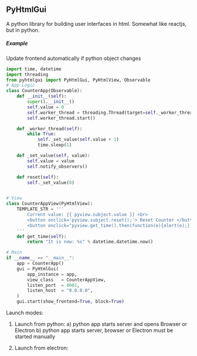 ## PyHtmlGui

A python library for building user interfaces in html. Somewhat like reactjs, but in python.
 
##### Example

Update frontend automatically if python object changes

```python
import time, datetime
import threading
from pyhtmlgui import PyHtmlGui, PyHtmlView, Observable
# App Logic
class CounterApp(Observable):
    def __init__(self):
        super().__init__()
        self.value = 0
        self.worker_thread = threading.Thread(target=self._worker_thread, daemon=True)
        self.worker_thread.start()

    def _worker_thread(self):
        while True:
            self._set_value(self.value + 1)
            time.sleep(1)

    def _set_value(self, value):
        self.value = value
        self.notify_observers()

    def reset(self):
        self._set_value(0)


# View
class CounterAppView(PyHtmlView):
    TEMPLATE_STR = '''
        Current value: {{ pyview.subject.value }} <br>
        <button onclick='pyview.subject.reset();'> Reset Counter </button> <br><br>
        <button onclick="pyview.get_time().then(function(e){alert(e);})"> Get System Time </button>          
    '''
    def get_time(self):
        return "It is now: %s" % datetime.datetime.now()

# Main
if __name__ == "__main__":
    app = CounterApp()
    gui = PyHtmlGui(
        app_instance = app,
        view_class   = CounterAppView,
        listen_port  = 8001,
        listen_host  = "0.0.0.0",
    )
    gui.start(show_frontend=True, block=True)

```
                                                                                 

    
Launch modes:
 1) Launch from python:
    a) python app starts server and opens Browser or Electron 
    b) python app starts server, browser or Electron must be started manually
       
 2) Launch from electron:
    